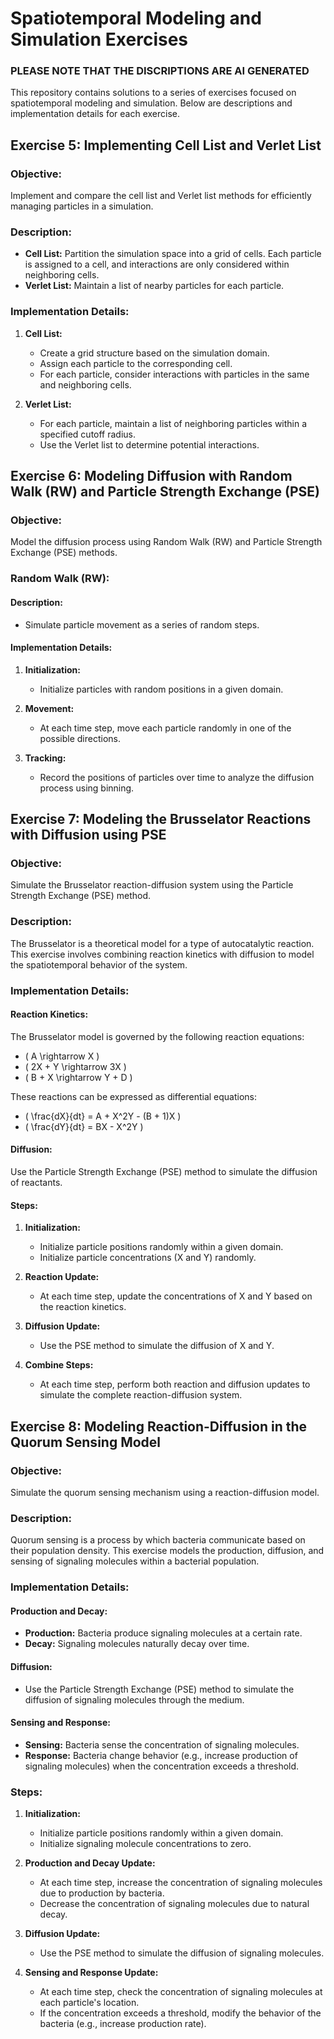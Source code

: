 # Spatiotemporal Modeling and Simulation Exercises

### PLEASE NOTE THAT THE DISCRIPTIONS ARE AI GENERATED

This repository contains solutions to a series of exercises focused on spatiotemporal modeling and simulation. Below are descriptions and implementation details for each exercise.

## Exercise 5: Implementing Cell List and Verlet List

### Objective:
Implement and compare the cell list and Verlet list methods for efficiently managing particles in a simulation.

### Description:
- **Cell List:** Partition the simulation space into a grid of cells. Each particle is assigned to a cell, and interactions are only considered within neighboring cells.
- **Verlet List:** Maintain a list of nearby particles for each particle.

### Implementation Details:
1. **Cell List:**
   - Create a grid structure based on the simulation domain.
   - Assign each particle to the corresponding cell.
   - For each particle, consider interactions with particles in the same and neighboring cells.

2. **Verlet List:**
   - For each particle, maintain a list of neighboring particles within a specified cutoff radius.
   - Use the Verlet list to determine potential interactions.

## Exercise 6: Modeling Diffusion with Random Walk (RW) and Particle Strength Exchange (PSE)

### Objective:
Model the diffusion process using Random Walk (RW) and Particle Strength Exchange (PSE) methods.

### Random Walk (RW):

#### Description:
- Simulate particle movement as a series of random steps.

#### Implementation Details:
1. **Initialization:**
   - Initialize particles with random positions in a given domain.
   
2. **Movement:**
   - At each time step, move each particle randomly in one of the possible directions.
   
3. **Tracking:**
   - Record the positions of particles over time to analyze the diffusion process using binning.

## Exercise 7: Modeling the Brusselator Reactions with Diffusion using PSE

### Objective:
Simulate the Brusselator reaction-diffusion system using the Particle Strength Exchange (PSE) method.

### Description:
The Brusselator is a theoretical model for a type of autocatalytic reaction. This exercise involves combining reaction kinetics with diffusion to model the spatiotemporal behavior of the system.

### Implementation Details:

#### Reaction Kinetics:
The Brusselator model is governed by the following reaction equations:
- \( A \rightarrow X \)
- \( 2X + Y \rightarrow 3X \)
- \( B + X \rightarrow Y + D \)

These reactions can be expressed as differential equations:
- \( \frac{dX}{dt} = A + X^2Y - (B + 1)X \)
- \( \frac{dY}{dt} = BX - X^2Y \)

#### Diffusion:
Use the Particle Strength Exchange (PSE) method to simulate the diffusion of reactants.

#### Steps:
1. **Initialization:**
   - Initialize particle positions randomly within a given domain.
   - Initialize particle concentrations (X and Y) randomly.

2. **Reaction Update:**
   - At each time step, update the concentrations of X and Y based on the reaction kinetics.

3. **Diffusion Update:**
   - Use the PSE method to simulate the diffusion of X and Y.

4. **Combine Steps:**
   - At each time step, perform both reaction and diffusion updates to simulate the complete reaction-diffusion system.


## Exercise 8: Modeling Reaction-Diffusion in the Quorum Sensing Model

### Objective:
Simulate the quorum sensing mechanism using a reaction-diffusion model.

### Description:
Quorum sensing is a process by which bacteria communicate based on their population density. This exercise models the production, diffusion, and sensing of signaling molecules within a bacterial population.

### Implementation Details:

#### Production and Decay:
- **Production:** Bacteria produce signaling molecules at a certain rate.
- **Decay:** Signaling molecules naturally decay over time.

#### Diffusion:
- Use the Particle Strength Exchange (PSE) method to simulate the diffusion of signaling molecules through the medium.

#### Sensing and Response:
- **Sensing:** Bacteria sense the concentration of signaling molecules.
- **Response:** Bacteria change behavior (e.g., increase production of signaling molecules) when the concentration exceeds a threshold.

### Steps:
1. **Initialization:**
   - Initialize particle positions randomly within a given domain.
   - Initialize signaling molecule concentrations to zero.

2. **Production and Decay Update:**
   - At each time step, increase the concentration of signaling molecules due to production by bacteria.
   - Decrease the concentration of signaling molecules due to natural decay.

3. **Diffusion Update:**
   - Use the PSE method to simulate the diffusion of signaling molecules.

4. **Sensing and Response Update:**
   - At each time step, check the concentration of signaling molecules at each particle's location.
   - If the concentration exceeds a threshold, modify the behavior of the bacteria (e.g., increase production rate).
